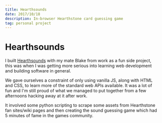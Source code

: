 ```yaml
---
title: Hearthsounds
date: 2017/10/18
description: In-browser Hearthstone card guessing game
tag: personal project
---
```


# Hearthsounds

I built [Hearthsounds](https://hearthsounds.github.io) with my mate Blake from work as a fun side project, this was when I was getting
more serious into learning web development and building software in general.

We gave ourselves a constraint of only using vanilla JS, along with HTML and CSS, to learn more of
the standard web APIs available. It was a lot of fun and I'm still proud of what we managed to put
together from a few afternoons hacking away at it after work.

It involved some python scripting to scrape some assets from Hearthstone fan sites/wiki pages and
then creating the sound guessing game which had 5 minutes of fame in the games community.
